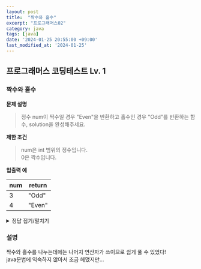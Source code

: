 ```yaml
---
layout: post
title:  "짝수와 홀수"
excerpt: "프로그래머스02"
category: java
tags: [java]
date: '2024-01-25 20:55:00 +09:00'
last_modified_at: '2024-01-25'
---
```


## 프로그래머스 코딩테스트 Lv. 1

### 짝수와 홀수


**문제 설명**
> 정수 num이 짝수일 경우 "Even"을 반환하고 홀수인 경우 "Odd"를 반환하는 함수, solution을 완성해주세요.<br>

**제한 조건**
> num은 int 범위의 정수입니다.<br>
0은 짝수입니다.<br>


**입출력 예**

| num | return |
| --- | ------ |
| 3   | "Odd"  |
| 4   | "Even" |





<details>
<summary>정답 접기/펼치기</summary>
<div markdown="1">

```java

class Solution {
    public String solution(int num) {
        String answer = "";
        if (num % 2 == 0) {
            answer = "Even";
            System.out.println("Even");
            return answer;
        }else {
            answer = "Odd";
            System.out.println("Odd");
            return answer;
        }

    }
}


```

</div>
</details>



### 설명

짝수와 홀수를 나누는데에는 나머지 연산자가 쓰이므로 쉽게 풀 수 있었다!<br>
java문법에 익숙하지 않아서 조금 헤맸지만...